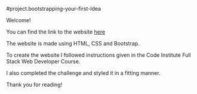 #project.bootstrapping-your-first-Idea

Welcome!

You can find the link to the website [here](https://robinwesterback.github.io/bootstrap-4-test/)

The website is made using HTML, CSS and Bootstrap. 

To create the website I followed instructions given in the Code Institute Full Stack Web Developer Course. 

I also completed the challenge and styled it in a fitting manner.

Thank you for reading!